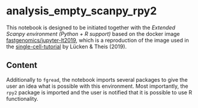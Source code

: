 # analysis_empty_scanpy_rpy2

This notebook is designed to be initiated together with the *Extended Scanpy environment (Python + R support)* based on the docker image [fastgenomics/jupyter-lt2019](https://hub.docker.com/r/fastgenomics/jupyter-lt2019), which is a reproduction of the image used in the [single-cell-tutorial](https://github.com/theislab/single-cell-tutorial) by Lücken & Theis (2019).

## Content

Additionally to `fgread`, the notebook imports several packages to give the user an idea what is possible with this environment. Most importantly, the `rpy2` package is imported and the user is notified that it is possible to use R functionality.